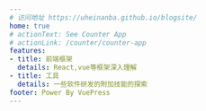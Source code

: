 ```yaml
---
# 访问地址 https://uheinanba.github.io/blogsite/
home: true
# actionText: See Counter App
# actionLink: /counter/counter-app
features:
- title: 前端框架
  details: React,vue等框架深入理解
- title: 工具
  details: 一些软件研发的附加技能的探索
footer: Power By VuePress
---
```

<!-- <my-header></my-header> -->


